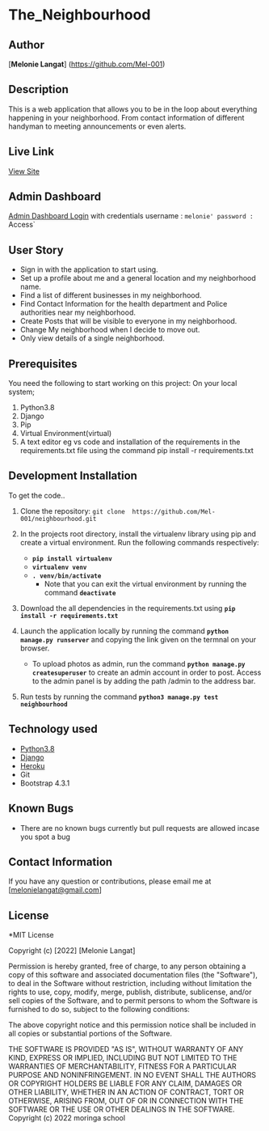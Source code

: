 # The_Neighbourhood
## Author
[**Melonie Langat**]
(https://github.com/Mel-001)

## Description
 This is a web application that allows you to be in the loop about everything happening in your neighborhood. From contact information of different handyman to meeting announcements or even alerts.

## Live Link
[View Site](https://neighbou007hood.herokuapp.com/)
## Admin Dashboard
[Admin Dashboard Login]()  with credentials
    username : `melonie'
    password : `Access`
## User Story
* Sign in with the application to start using.
* Set up a profile about me and a general location and my neighborhood name.
* Find a list of different businesses in my neighborhood.
* Find Contact Information for the health department and Police authorities near my neighborhood.
* Create Posts that will be visible to everyone in my neighborhood.
* Change My neighborhood when I decide to move out.
* Only view details of a single neighborhood.

## Prerequisites
You need the following to start working on this project: On your local system;
1. Python3.8
2. Django
3. Pip
4. Virtual Environment(virtual)
5. A text editor eg vs code and installation of the requirements in the requirements.txt file using the command pip install -r requirements.txt

## Development Installation
To get the code..
1. Clone the repository:
 `git clone  https://github.com/Mel-001/neighbourhood.git`

 
3. In the projects root directory, install the virtualenv library using pip and create a virtual environment. Run the following commands respectively:
    - **`pip install virtualenv`**
    - **`virtualenv venv`**
    - **`. venv/bin/activate`**
        * Note that you can exit the virtual environment by running the command **`deactivate`**
4. Download the all dependencies in the requirements.txt using **`pip install -r requirements.txt`**
5. Launch the application locally by running the command **`python manage.py runserver`** and copying the link given on the termnal on your browser.
    - To upload photos as admin, run the command  **`python manage.py createsuperuser`** to create an admin account in order to post. Access to the admin panel is by adding the path /admin to the address bar.
6. Run tests by running the command **`python3 manage.py test neighbourhood`**
## Technology used
* [Python3.8](https://www.python.org/)
* [Django](https://docs.djangoproject.com)
* [Heroku](https://heroku.com)
* Git
* Bootstrap 4.3.1
## Known Bugs
* There are no known bugs currently but pull requests are allowed incase you spot a bug
## Contact Information
If you have any question or contributions, please email me at [melonielangat@gmail.com]
## License
*MIT License

Copyright (c) [2022] [Melonie Langat]

Permission is hereby granted, free of charge, to any person obtaining a copy
of this software and associated documentation files (the "Software"), to deal
in the Software without restriction, including without limitation the rights
to use, copy, modify, merge, publish, distribute, sublicense, and/or sell
copies of the Software, and to permit persons to whom the Software is
furnished to do so, subject to the following conditions:

The above copyright notice and this permission notice shall be included in all
copies or substantial portions of the Software.

THE SOFTWARE IS PROVIDED "AS IS", WITHOUT WARRANTY OF ANY KIND, EXPRESS OR
IMPLIED, INCLUDING BUT NOT LIMITED TO THE WARRANTIES OF MERCHANTABILITY,
FITNESS FOR A PARTICULAR PURPOSE AND NONINFRINGEMENT. IN NO EVENT SHALL THE
AUTHORS OR COPYRIGHT HOLDERS BE LIABLE FOR ANY CLAIM, DAMAGES OR OTHER
LIABILITY, WHETHER IN AN ACTION OF CONTRACT, TORT OR OTHERWISE, ARISING FROM,
OUT OF OR IN CONNECTION WITH THE SOFTWARE OR THE USE OR OTHER DEALINGS IN THE
SOFTWARE.
Copyright (c) 2022 moringa school
  
